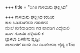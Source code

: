+++
title = "೦೧೫ ಗಾಳಿಯನು ಘಲ್ಲಿಸಿದ"

+++
ಗಾಳಿಯನು ಘಲ್ಲಿಸಿದ ಕರುವಿನ   
ಕಾಲ ಹಿಡಿದೊಗೆದನು ಗಡುರಗನ   
ಮೇಲೆ ಕುಣಿದಾಡಿದನು ಗಡ ಹಾವಡಿಗ ವಿದ್ಯೆಯಲಿ   
ಖೂಳ ಗೋವರ ಹಳ್ಳಿಯಲಿ ಕ  
ಟ್ಟಾಳಲಾ ಬಳಿಕೇನು ಪೃಥ್ವೀ   
ಪಾಲರೀತಗೆ ಸರಿಯೆ ದಿಟ ದಿಟವೆಂದನಾ ಚೈದ್ಯ   ॥15॥